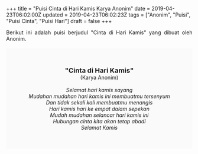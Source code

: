 +++
title = "Puisi Cinta di Hari Kamis Karya Anonim"
date = 2019-04-23T06:02:00Z
updated = 2019-04-23T06:02:23Z
tags = ["Anonim", "Puisi", "Puisi Cinta", "Puisi Hari"]
draft = false
+++

<div dir="ltr" style="text-align: left;" trbidi="on"><div dir="ltr" style="text-align: left;" trbidi="on"><div dir="ltr" style="text-align: left;" trbidi="on"><div style="text-align: justify;">Berikut ini adalah puisi berjudul "Cinta di Hari Kamis" yang dibuat oleh Anonim. </div><br /><div style="background: #FAFAFA; font-size: 14px; height: auto; margin: 0 auto; padding: 50px; text-align: center; width: auto;"><span style="font-size: 18px;"><b>"Cinta di Hari Kamis"</b></span><br />(Karya Anonim)<br /><br /><i>Selamat hari kamis sayang<br />Mudahan mudahan hari kamis ini membuatmu tersenyum<br />Dan tidak sekali kali membuatmu menangis<br />Hari kamis hari ke empat dalam sepekan<br />Mudah mudahan selancar hari kamis ini<br />Hubungan cinta kita akan tetap abadi<br />Selamat Kamis</i> </div></div></div></div>
